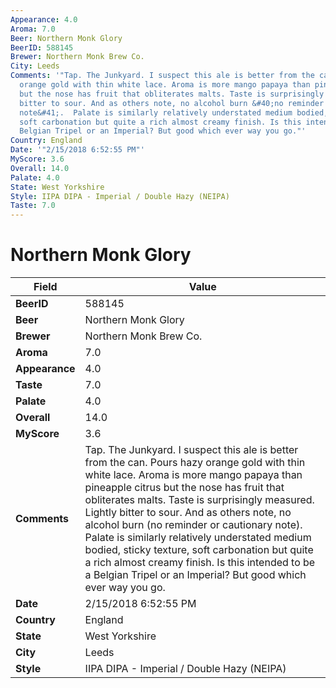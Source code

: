 ```yaml
---
Appearance: 4.0
Aroma: 7.0
Beer: Northern Monk Glory
BeerID: 588145
Brewer: Northern Monk Brew Co.
City: Leeds
Comments: '"Tap. The Junkyard. I suspect this ale is better from the can. Pours hazy
  orange gold with thin white lace. Aroma is more mango papaya than pineapple citrus
  but the nose has fruit that obliterates malts. Taste is surprisingly measured. Lightly
  bitter to sour. And as others note, no alcohol burn &#40;no reminder or cautionary
  note&#41;.  Palate is similarly relatively understated medium bodied, sticky texture,
  soft carbonation but quite a rich almost creamy finish. Is this intended to be a
  Belgian Tripel or an Imperial? But good which ever way you go."'
Country: England
Date: '"2/15/2018 6:52:55 PM"'
MyScore: 3.6
Overall: 14.0
Palate: 4.0
State: West Yorkshire
Style: IIPA DIPA - Imperial / Double Hazy (NEIPA)
Taste: 7.0
---
```


# Northern Monk Glory

| Field         | Value |
|---------------|-------|
| **BeerID** | 588145 |
| **Beer** | Northern Monk Glory |
| **Brewer** | Northern Monk Brew Co. |
| **Aroma** | 7.0 |
| **Appearance** | 4.0 |
| **Taste** | 7.0 |
| **Palate** | 4.0 |
| **Overall** | 14.0 |
| **MyScore** | 3.6 |
| **Comments** | Tap. The Junkyard. I suspect this ale is better from the can. Pours hazy orange gold with thin white lace. Aroma is more mango papaya than pineapple citrus but the nose has fruit that obliterates malts. Taste is surprisingly measured. Lightly bitter to sour. And as others note, no alcohol burn &#40;no reminder or cautionary note&#41;.  Palate is similarly relatively understated medium bodied, sticky texture, soft carbonation but quite a rich almost creamy finish. Is this intended to be a Belgian Tripel or an Imperial? But good which ever way you go. |
| **Date** | 2/15/2018 6:52:55 PM |
| **Country** | England |
| **State** | West Yorkshire |
| **City** | Leeds |
| **Style** | IIPA DIPA - Imperial / Double Hazy (NEIPA) |
